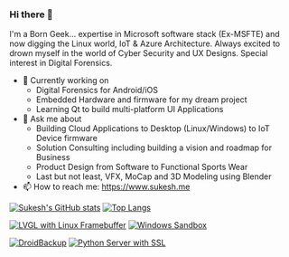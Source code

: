 ### Hi there 👋
I'm a Born Geek... expertise in Microsoft software stack (Ex-MSFTE) and now digging the Linux world, IoT & Azure Architecture. Always excited to drown myself in the world of Cyber Security and UX Designs. Special interest in Digital Forensics.

- 🔭 Currently working on 
  - Digital Forensics for Android/iOS 
  - Embedded Hardware and firmware for my dream project
  - Learning Qt to build multi-platform UI Applications
- 💬 Ask me about 
	- Building Cloud Applications to Desktop (Linux/Windows) to IoT Device firmware
	- Solution Consulting including building a vision and roadmap for Business
	- Product Design from Software to Functional Sports Wear
	- Last but not least, VFX, MoCap and 3D Modeling using Blender
- 📫 How to reach me: https://www.sukesh.me

[![Sukesh's GitHub stats](https://github-readme-stats.vercel.app/api?username=sukesh-ak&show_icons=true&theme=merko&count_private=true&card_width=400)](https://www.sukesh.me) [![Top Langs](https://github-readme-stats.vercel.app/api/top-langs/?username=sukesh-ak&layout=compact&theme=merko&card_width=350)](https://www.sukesh.me)

[![LVGL with Linux Framebuffer](https://github-readme-stats.vercel.app/api/pin/?username=sukesh-ak&repo=Linux-LVGL-Frame-Buffer&theme=dark&card_width=350)](https://github.com/sukesh-ak/Linux-LVGL-Frame-Buffer) [![Windows Sandbox](https://github-readme-stats.vercel.app/api/pin/?username=sukesh-ak&repo=Windows-Sandbox-with-VSCODE&theme=dark&card_width=350)](https://github.com/sukesh-ak/Windows-Sandbox-with-VSCODE) 

[![DroidBackup](https://github-readme-stats.vercel.app/api/pin/?username=sukesh-ak&repo=DroidBackup&theme=dark&card_width=350)](https://github.com/sukesh-ak/DroidBackup)
[![Python Server with SSL](https://github-readme-stats.vercel.app/api/pin/?username=sukesh-ak&repo=pythonwsssl&theme=dark&card_width=350)](https://github.com/sukesh-ak/pythonwsssl)
